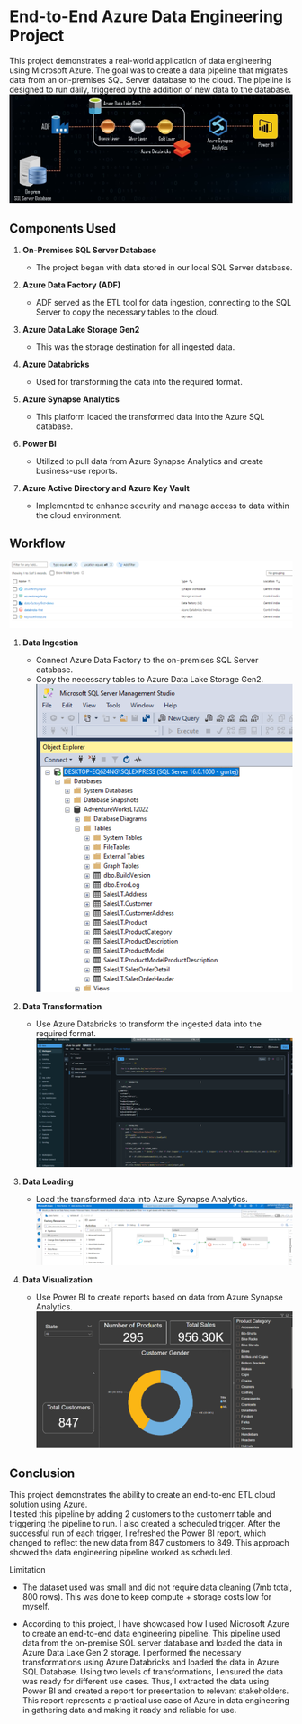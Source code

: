 # End-to-End Azure Data Engineering Project
This project demonstrates a real-world application of data engineering using Microsoft Azure. The goal was to create a data pipeline that migrates data from an on-premises SQL Server database to the cloud. The pipeline is designed to run daily, triggered by the addition of new data to the database.
![overview](https://github.com/SardarBoy/AzureDataEngineering1/blob/80604db716f778381552bb1dd901dd997ac0e52f/Project%20Overview.png)

## Components Used

1. **On-Premises SQL Server Database**
   - The project began with data stored in our local SQL Server database.

2. **Azure Data Factory (ADF)**
   - ADF served as the ETL tool for data ingestion, connecting to the SQL Server to copy the necessary tables to the cloud.

3. **Azure Data Lake Storage Gen2**
   - This was the storage destination for all ingested data.

4. **Azure Databricks**
   - Used for transforming the data into the required format.

5. **Azure Synapse Analytics**
   - This platform loaded the transformed data into the Azure SQL database.

6. **Power BI**
   - Utilized to pull data from Azure Synapse Analytics and create business-use reports.

7. **Azure Active Directory and Azure Key Vault**
   - Implemented to enhance security and manage access to data within the cloud environment.



## Workflow
![resourcegroup](https://github.com/SardarBoy/AzureDataEngineering1/blob/73438a92dbf7c0bc03c336ffef31c0eae08119be/ResourceGroup.png)

1. **Data Ingestion**
   - Connect Azure Data Factory to the on-premises SQL Server database.
   - Copy the necessary tables to Azure Data Lake Storage Gen2.
![database](https://github.com/SardarBoy/AzureDataEngineering1/blob/982239a2a018033ea9ca9c0667c57018233eab40/Database.png)

2. **Data Transformation**
   - Use Azure Databricks to transform the ingested data into the required format.
![databricks](https://github.com/SardarBoy/AzureDataEngineering1/blob/c1e943c805dbfc465a49e29d6e7ec7ab67549220/Data%20mounting%20and%20Transforming.png)

3. **Data Loading**
   - Load the transformed data into Azure Synapse Analytics.
![pipeline](https://github.com/SardarBoy/AzureDataEngineering1/blob/73438a92dbf7c0bc03c336ffef31c0eae08119be/Pipeline.png)

4. **Data Visualization**
   - Use Power BI to create reports based on data from Azure Synapse Analytics.
![dashboard](https://github.com/SardarBoy/AzureDataEngineering1/blob/44233eb41ef8e66c9bde77e4d7a0ac6710719e83/Dashboard.png)



## Conclusion

This project demonstrates the ability to create an end-to-end ETL cloud solution using Azure.  
I tested this pipeline by adding 2 customers to the customerr table and triggering the pipeline to run. I also created a scheduled trigger. After the successful run of each trigger, I refreshed the Power BI report, which changed to reflect the new data from 847 customers to 849. This approach showed the data engineering pipeline worked as scheduled.

Limitation
   - The dataset used was small and did not require data cleaning (7mb total, 800 rows). This was done to keep compute + storage costs low for myself.

   - According to this project, I have showcased how I used Microsoft Azure to create an end-to-end data engineering pipeline. This pipeline used data from the on-premise SQL server database and loaded the data in Azure Data Lake Gen 2 storage. I performed the necessary transformations using Azure Databricks and loaded the data in Azure SQL Database. Using two levels of transformations, I ensured the data was ready for different use cases. Thus, I extracted the data using Power BI and created a report for presentation to relevant stakeholders. This report represents a practical use case of Azure in data engineering in gathering data and making it ready and reliable for use.




